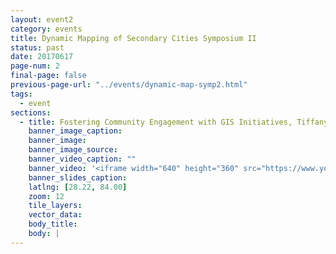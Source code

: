 ```yaml
---
layout: event2
category: events
title: Dynamic Mapping of Secondary Cities Symposium II
status: past
date: 20170617
page-num: 2
final-page: false
previous-page-url: "../events/dynamic-map-symp2.html"
tags:
  - event
sections:
  - title: Fostering Community Engagement with GIS Initiatives, Tiffany Holland, Geographer, ESRI
    banner_image_caption: 
    banner_image: 
    banner_image_source: 
    banner_video_caption: ""
    banner_video: '<iframe width="640" height="360" src="https://www.youtube.com/embed/f7avqDbORb4" frameborder="0" allowfullscreen></iframe>'
    banner_slides_caption: 
    latlng: [28.22, 84.00]
    zoom: 12
    tile_layers:
    vector_data:
    body_title:
    body: |
---
```


